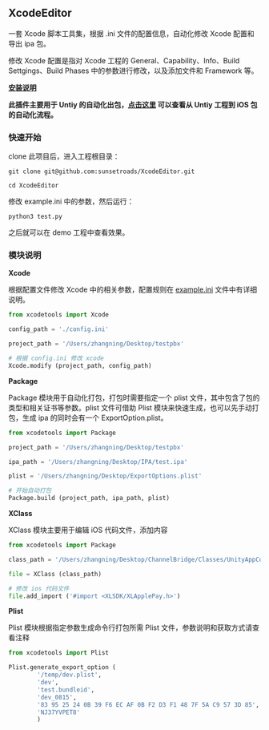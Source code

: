 ## XcodeEditor
一套 Xcode 脚本工具集，根据 .ini 文件的配置信息，自动化修改 Xcode 配置和导出 ipa 包。

修改 Xcode 配置是指对 Xcode 工程的 General、Capability、Info、Build Settgings、Build Phases 中的参数进行修改，以及添加文件和 Framework 等。

**[安装说明](./INSTALL.md)**

**此插件主要用于 Untiy 的自动化出包，[点击这里](https://sunsetroads.github.io/2019/11/11/untiy-export-ipa/) 可以查看从 Untiy 工程到 iOS 包的自动化流程。**


### 快速开始

clone 此项目后，进入工程根目录：
```
git clone git@github.com:sunsetroads/XcodeEditor.git
```
```
cd XcodeEditor
```
修改 example.ini 中的参数，然后运行：
```
python3 test.py
```
之后就可以在 demo 工程中查看效果。

### 模块说明

**Xcode**

根据配置文件修改 Xcode 中的相关参数，配置规则在 [example.ini](./example.ini) 文件中有详细说明。
```py
from xcodetools import Xcode

config_path = './config.ini'

project_path = '/Users/zhangning/Desktop/testpbx'

# 根据 config.ini 修改 xcode
Xcode.modify (project_path, config_path)
```

**Package**

Package 模块用于自动化打包，打包时需要指定一个 plist 文件，其中包含了包的类型和相关证书等参数。plist 文件可借助 Plist 模块来快速生成，也可以先手动打包，生成 ipa 的同时会有一个 ExportOption.plist。
```py
from xcodetools import Package

project_path = '/Users/zhangning/Desktop/testpbx'

ipa_path = '/Users/zhangning/Desktop/IPA/test.ipa'

plist = '/Users/zhangning/Desktop/ExportOptions.plist'

# 开始自动打包
Package.build (project_path, ipa_path, plist)
```

**XClass**

XClass 模块主要用于编辑 iOS 代码文件，添加内容
```py
from xcodetools import Package

class_path = '/Users/zhangning/Desktop/ChannelBridge/Classes/UnityAppController.mm'

file = XClass (class_path)

# 修改 ios 代码文件
file.add_import ('#import <XLSDK/XLApplePay.h>')
```

**Plist**

Plist 模块根据指定参数生成命令行打包所需 Plist 文件，参数说明和获取方式请查看注释
```py
from xcodetools import Plist

Plist.generate_export_option (
        '/temp/dev.plist', 
        'dev', 
        'test.bundleid', 
        'dev_0815', 
        '83 95 25 24 0B 39 F6 EC AF 0B F2 D3 F1 48 7F 5A C9 57 3D 85', 
        'NJ37YVPET8'
        )
```
